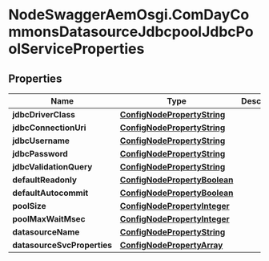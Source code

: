 # NodeSwaggerAemOsgi.ComDayCommonsDatasourceJdbcpoolJdbcPoolServiceProperties

## Properties

Name | Type | Description | Notes
------------ | ------------- | ------------- | -------------
**jdbcDriverClass** | [**ConfigNodePropertyString**](ConfigNodePropertyString.md) |  | [optional] 
**jdbcConnectionUri** | [**ConfigNodePropertyString**](ConfigNodePropertyString.md) |  | [optional] 
**jdbcUsername** | [**ConfigNodePropertyString**](ConfigNodePropertyString.md) |  | [optional] 
**jdbcPassword** | [**ConfigNodePropertyString**](ConfigNodePropertyString.md) |  | [optional] 
**jdbcValidationQuery** | [**ConfigNodePropertyString**](ConfigNodePropertyString.md) |  | [optional] 
**defaultReadonly** | [**ConfigNodePropertyBoolean**](ConfigNodePropertyBoolean.md) |  | [optional] 
**defaultAutocommit** | [**ConfigNodePropertyBoolean**](ConfigNodePropertyBoolean.md) |  | [optional] 
**poolSize** | [**ConfigNodePropertyInteger**](ConfigNodePropertyInteger.md) |  | [optional] 
**poolMaxWaitMsec** | [**ConfigNodePropertyInteger**](ConfigNodePropertyInteger.md) |  | [optional] 
**datasourceName** | [**ConfigNodePropertyString**](ConfigNodePropertyString.md) |  | [optional] 
**datasourceSvcProperties** | [**ConfigNodePropertyArray**](ConfigNodePropertyArray.md) |  | [optional] 


